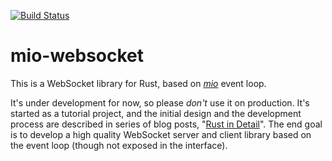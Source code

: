 [![Build Status](https://travis-ci.org/robisys/mio-websocket.svg)](https://travis-ci.org/robisys/mio-websocket)

# mio-websocket

This is a WebSocket library for Rust, based on [*mio*](https://github.com/carllerche/mio) event loop.

It's under development for now, so please *don't* use it on production. It's started as a tutorial project, and the initial design and the development process are described in series of blog posts, "[Rust in Detail](http://nbaksalyar.github.io/2015/07/10/writing-chat-in-rust.html)". The end goal is to develop a high quality WebSocket server and client library based on the event loop (though not exposed in the interface).
